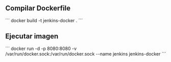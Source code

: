 ## Compilar Dockerfile

´´´
docker build -t jenkins-docker .
´´´

## Ejecutar imagen

´´´
docker run -d -p 8080:8080 -v /var/run/docker.sock:/var/run/docker.sock --name jenkins jenkins-docker
´´´